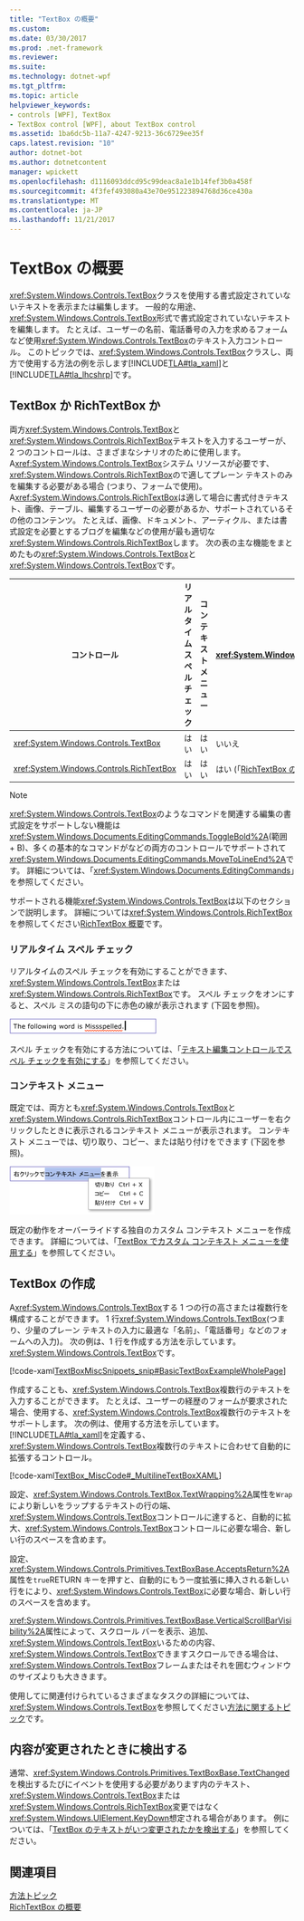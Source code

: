 ```yaml
---
title: "TextBox の概要"
ms.custom: 
ms.date: 03/30/2017
ms.prod: .net-framework
ms.reviewer: 
ms.suite: 
ms.technology: dotnet-wpf
ms.tgt_pltfrm: 
ms.topic: article
helpviewer_keywords:
- controls [WPF], TextBox
- TextBox control [WPF], about TextBox control
ms.assetid: 1ba6dc5b-11a7-4247-9213-36c6729ee35f
caps.latest.revision: "10"
author: dotnet-bot
ms.author: dotnetcontent
manager: wpickett
ms.openlocfilehash: d1116093ddcd95c99deac8a1e1b14fef3b0a458f
ms.sourcegitcommit: 4f3fef493080a43e70e951223894768d36ce430a
ms.translationtype: MT
ms.contentlocale: ja-JP
ms.lasthandoff: 11/21/2017
---
```

# <a name="textbox-overview"></a>TextBox の概要
<xref:System.Windows.Controls.TextBox>クラスを使用する書式設定されていないテキストを表示または編集します。 一般的な用途、<xref:System.Windows.Controls.TextBox>形式で書式設定されていないテキストを編集します。 たとえば、ユーザーの名前、電話番号の入力を求めるフォームなど使用<xref:System.Windows.Controls.TextBox>のテキスト入力コントロール。 このトピックでは、<xref:System.Windows.Controls.TextBox>クラスし、両方で使用する方法の例を示します[!INCLUDE[TLA#tla_xaml](../../../../includes/tlasharptla-xaml-md.md)]と[!INCLUDE[TLA#tla_lhcshrp](../../../../includes/tlasharptla-lhcshrp-md.md)]です。  
  
 
  
<a name="textbox_or_richtextbox"></a>   
## <a name="textbox-or-richtextbox"></a>TextBox か RichTextBox か  
 両方<xref:System.Windows.Controls.TextBox>と<xref:System.Windows.Controls.RichTextBox>テキストを入力するユーザーが、2 つのコントロールは、さまざまなシナリオのために使用します。 A<xref:System.Windows.Controls.TextBox>システム リソースが必要です、<xref:System.Windows.Controls.RichTextBox>ので適してプレーン テキストのみを編集する必要がある場合 (つまり、フォームで使用)。 A<xref:System.Windows.Controls.RichTextBox>は適して場合に書式付きテキスト、画像、テーブル、編集するユーザーの必要があるか、サポートされているその他のコンテンツ。 たとえば、画像、ドキュメント、アーティクル、または書式設定を必要とするブログを編集などの使用が最も適切な<xref:System.Windows.Controls.RichTextBox>します。 次の表の主な機能をまとめたもの<xref:System.Windows.Controls.TextBox>と<xref:System.Windows.Controls.TextBox>です。  
  
|コントロール|リアルタイム スペル チェック|コンテキスト メニュー|ようなコマンドの書式設定<xref:System.Windows.Documents.EditingCommands.ToggleBold%2A>(範囲 + B)|<xref:System.Windows.Documents.FlowDocument>イメージ、段落、テーブルなどのコンテンツ。|  
|-------------|------------------------------|------------------|------------------------------------------------------------------------------------------------------------------------------------------------------------------------------------------------------|--------------------------------------------------------------------------------------------------------------------------------------------------------------------------------------------------|  
|<xref:System.Windows.Controls.TextBox>|はい|はい|いいえ|いいえ。|  
|<xref:System.Windows.Controls.RichTextBox>|はい|はい|はい (「[RichTextBox の概要](../../../../docs/framework/wpf/controls/richtextbox-overview.md)」を参照)|はい (「[RichTextBox の概要](../../../../docs/framework/wpf/controls/richtextbox-overview.md)」を参照)|  
  
> [!NOTE]
>  <xref:System.Windows.Controls.TextBox>のようなコマンドを関連する編集の書式設定をサポートしない機能は<xref:System.Windows.Documents.EditingCommands.ToggleBold%2A>(範囲 + B)、多くの基本的なコマンドがなどの両方のコントロールでサポートされて<xref:System.Windows.Documents.EditingCommands.MoveToLineEnd%2A>です。 詳細については、「<xref:System.Windows.Documents.EditingCommands>」を参照してください。  
  
 サポートされる機能<xref:System.Windows.Controls.TextBox>は以下のセクションで説明します。 詳細については<xref:System.Windows.Controls.RichTextBox>を参照してください[RichTextBox 概要](../../../../docs/framework/wpf/controls/richtextbox-overview.md)です。  
  
### <a name="real-time-spellchecking"></a>リアルタイム スペル チェック  
 リアルタイムのスペル チェックを有効にすることができます、<xref:System.Windows.Controls.TextBox>または<xref:System.Windows.Controls.RichTextBox>です。 スペル チェックをオンにすると、スペル ミスの語句の下に赤色の線が表示されます (下図を参照)。  
  
 ![スペル チェックを含む Textbox](../../../../docs/framework/wpf/controls/media/editing-textbox-with-spellchecking.png "Editing_TextBox_with_Spellchecking")  
  
 スペル チェックを有効にする方法については、「[テキスト編集コントロールでスペル チェックを有効にする](../../../../docs/framework/wpf/controls/how-to-enable-spell-checking-in-a-text-editing-control.md)」を参照してください。  
  
### <a name="context-menu"></a>コンテキスト メニュー  
 既定では、両方とも<xref:System.Windows.Controls.TextBox>と<xref:System.Windows.Controls.RichTextBox>コントロール内にユーザーを右クリックしたときに表示されるコンテキスト メニューが表示されます。 コンテキスト メニューでは、切り取り、コピー、または貼り付けをできます (下図を参照)。  
  
 ![コンテキスト メニューを含む TextBox](../../../../docs/framework/wpf/controls/media/editing-textbox-with-context-menu.png "Editing_TextBox_with_Context_Menu")  
  
 既定の動作をオーバーライドする独自のカスタム コンテキスト メニューを作成できます。 詳細については、「[TextBox でカスタム コンテキスト メニューを使用する](../../../../docs/framework/wpf/controls/how-to-use-a-custom-context-menu-with-a-textbox.md)」を参照してください。  
  
<a name="creating_textboxes"></a>   
## <a name="creating-textboxes"></a>TextBox の作成  
 A<xref:System.Windows.Controls.TextBox>する 1 つの行の高さまたは複数行を構成することができます。 1 行<xref:System.Windows.Controls.TextBox>(つまり、少量のプレーン テキストの入力に最適な「名前」、「電話番号」などのフォームへの入力)。 次の例は、1 行を作成する方法を示しています。<xref:System.Windows.Controls.TextBox>です。  
  
 [!code-xaml[TextBoxMiscSnippets_snip#BasicTextBoxExampleWholePage](../../../../samples/snippets/csharp/VS_Snippets_Wpf/TextBoxMiscSnippets_snip/csharp/basictextboxexample.xaml#basictextboxexamplewholepage)]  
  
 作成することも、<xref:System.Windows.Controls.TextBox>複数行のテキストを入力することができます。 たとえば、ユーザーの経歴のフォームが要求された場合、使用する、<xref:System.Windows.Controls.TextBox>複数行のテキストをサポートします。 次の例は、使用する方法を示しています。[!INCLUDE[TLA#tla_xaml](../../../../includes/tlasharptla-xaml-md.md)]を定義する、<xref:System.Windows.Controls.TextBox>複数行のテキストに合わせて自動的に拡張するコントロール。  
  
 [!code-xaml[TextBox_MiscCode#_MultilineTextBoxXAML](../../../../samples/snippets/csharp/VS_Snippets_Wpf/TextBox_MiscCode/CSharp/Window1.xaml#_multilinetextboxxaml)]  
  
 設定、<xref:System.Windows.Controls.TextBox.TextWrapping%2A>属性を`Wrap`により新しいをラップするテキストの行の端、<xref:System.Windows.Controls.TextBox>コントロールに達すると、自動的に拡大、<xref:System.Windows.Controls.TextBox>コントロールに必要な場合、新しい行のスペースを含めます。  
  
 設定、<xref:System.Windows.Controls.Primitives.TextBoxBase.AcceptsReturn%2A>属性を`true`RETURN キーを押すと、自動的にもう一度拡張に挿入される新しい行をにより、<xref:System.Windows.Controls.TextBox>に必要な場合、新しい行のスペースを含めます。  
  
 <xref:System.Windows.Controls.Primitives.TextBoxBase.VerticalScrollBarVisibility%2A>属性によって、スクロール バーを表示、追加、<xref:System.Windows.Controls.TextBox>いるための内容、<xref:System.Windows.Controls.TextBox>できますスクロールできる場合は、<xref:System.Windows.Controls.TextBox>フレームまたはそれを囲むウィンドウのサイズよりも大ききます。  
  
 使用してに関連付けられているさまざまなタスクの詳細については、<xref:System.Windows.Controls.TextBox>を参照してください[方法に関するトピック](../../../../docs/framework/wpf/controls/textbox-how-to-topics.md)です。  
  
<a name="editing_commands"></a>   
## <a name="detect-when-content-changes"></a>内容が変更されたときに検出する  
 通常、<xref:System.Windows.Controls.Primitives.TextBoxBase.TextChanged>を検出するたびにイベントを使用する必要があります内のテキスト、<xref:System.Windows.Controls.TextBox>または<xref:System.Windows.Controls.RichTextBox>変更ではなく<xref:System.Windows.UIElement.KeyDown>想定される場合があります。 例については、「[TextBox のテキストがいつ変更されたかを検出する](../../../../docs/framework/wpf/controls/how-to-detect-when-text-in-a-textbox-has-changed.md)」を参照してください。  
  
## <a name="see-also"></a>関連項目  
 [方法トピック](../../../../docs/framework/wpf/controls/textbox-how-to-topics.md)  
 [RichTextBox の概要](../../../../docs/framework/wpf/controls/richtextbox-overview.md)
